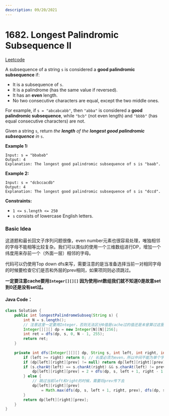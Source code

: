 ```yaml
---
description: 09/20/2021
---
```


# 1682. Longest Palindromic Subsequence II

[Leetcode](https://leetcode.com/problems/longest-palindromic-subsequence-ii/)

A subsequence of a string `s` is considered a **good palindromic subsequence** if:

* It is a subsequence of `s`.
* It is a palindrome \(has the same value if reversed\).
* It has an **even** length.
* No two consecutive characters are equal, except the two middle ones.

For example, if `s = "abcabcabb"`, then `"abba"` is considered a **good palindromic subsequence**, while `"bcb"` \(not even length\) and `"bbbb"` \(has equal consecutive characters\) are not.

Given a string `s`, return _the **length** of the **longest good palindromic subsequence** in_ `s`.

**Example 1:**

```text
Input: s = "bbabab"
Output: 4
Explanation: The longest good palindromic subsequence of s is "baab".
```

**Example 2:**

```text
Input: s = "dcbccacdb"
Output: 4
Explanation: The longest good palindromic subsequence of s is "dccd".
```

**Constraints:**

* `1 <= s.length <= 250`
* `s` consists of lowercase English letters.

### Basic Idea

这道题和最长回文子序列问题很像，even number元素也很容易处理，唯独相邻的字母不能相等比较复杂。我们可以类似的使用一个三维数组进行DP，增加一个纬度用来存前一个（外面一层）相邻的字母。

代码可以仍使用Top down dfs来写，需要注意的是当准备选择当前一对相同字母的时候要检查它们是否和外层的prev相同，如果项同则必须跳过。

**一定要注意cache要用`Integer[][][]` 因为使用int数组我们就不知道0是故意set到0还是没有set过。**

#### Java Code：

```java
class Solution {
    public int longestPalindromeSubseq(String s) {
        int N = s.length();
        // 注意这里一定要用Integer，否则无法区分0值是cache过的值还是未曾算过这里
        Integer[][][] dp = new Integer[N][N][256];
        int ret = dfs(dp, s, 0, N - 1, 255);
        return ret;
    }
    
    private int dfs(Integer[][][] dp, String s, int left, int right, int prev) {
        if (left >= right) return 0; // 长度必须为even，所以中间不能为单个字母
        if (dp[left][right][prev] != null) return dp[left][right][prev];
        if (s.charAt(left) == s.charAt(right) && s.charAt(left) != prev) {
            dp[left][right][prev] = 2 + dfs(dp, s, left + 1, right - 1, s.charAt(left));
        } else {
            // 跳过当前left和right的时候，需要将prev传下去
            dp[left][right][prev] 
                = Math.max(dfs(dp, s, left + 1, right, prev), dfs(dp, s, left, right - 1, prev));
        }
        return dp[left][right][prev];
    }
}
```

